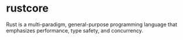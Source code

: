 # rustcore
Rust is a multi-paradigm, general-purpose programming language that emphasizes performance, type safety, and concurrency. 